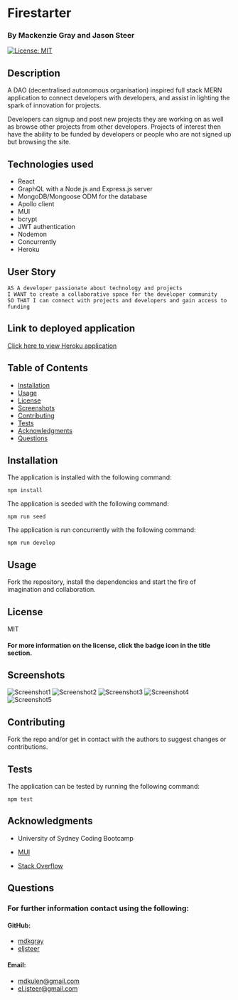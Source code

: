 # Firestarter

### By Mackenzie Gray and Jason Steer

[![License: MIT](https://img.shields.io/badge/License-MIT-yellow.svg)](https://opensource.org/licenses/MIT)

## Description

A DAO (decentralised autonomous organisation) inspired full stack MERN application to connect developers with developers, and assist in lighting the spark of innovation for projects. 

Developers can signup and post new projects they are working on as well as browse other projects from other developers. Projects of interest then have the ability to be funded by developers or people who are not signed up but browsing the site. 

## Technologies used

- React
- GraphQL with a Node.js and Express.js server
- MongoDB/Mongoose ODM for the database
- Apollo client 
- MUI
- bcrypt 
- JWT authentication
- Nodemon
- Concurrently
- Heroku

## User Story 
```
AS A developer passionate about technology and projects  
I WANT to create a collaborative space for the developer community  
SO THAT I can connect with projects and developers and gain access to funding  
```
## Link to deployed application

[Click here to view Heroku application](firestarter.herokuapp.com/)

## Table of Contents

* [Installation](#Installation)
* [Usage](#Usage)
* [License](#License)
* [Screenshots](#Screenshots)
* [Contributing](#Contributing)
* [Tests](#Tests)
* [Acknowledgments](#Acknowledgments)
* [Questions](#Questions)

## Installation 

The application is installed with the following command: 

`npm install` 

The application is seeded with the following command:

`npm run seed`

The application is run concurrently with the following command: 

`npm run develop`

## Usage

Fork the repository, install the dependencies and start the fire of imagination and collaboration. 

## License

MIT

#### For more information on the license, click the badge icon in the title section.

## Screenshots

![Screenshot1](./client/public/assets/images/screenshots/fireStarterHomePage.jpg)
![Screenshot2](./client/public/assets/images/screenshots/discoverpage.png)
![Screenshot3](./client/public/assets/images/screenshots/fireStarterLogin.jpg)
![Screenshot4](./client/public/assets/images/screenshots/profilepage.png)
![Screenshot5](./client/public/assets/images/screenshots/fireStarterResponsive.jpg)

## Contributing

Fork the repo and/or get in contact with the authors to suggest changes or contributions. 

## Tests

The application can be tested by running the following command:

`npm test`

## Acknowledgments

- University of Sydney Coding Bootcamp

- [MUI](https://mui.com/)
- [Stack Overflow](https://stackoverflow.com/)


## Questions

### For further information contact using the following:

#### GitHub: 

* [mdkgray](https://github.com/mdkgray)
* [eljsteer](https://github.com/eljsteer)

#### Email: 
* mdkulen@gmail.com 
* el.jsteer@gmail.com
